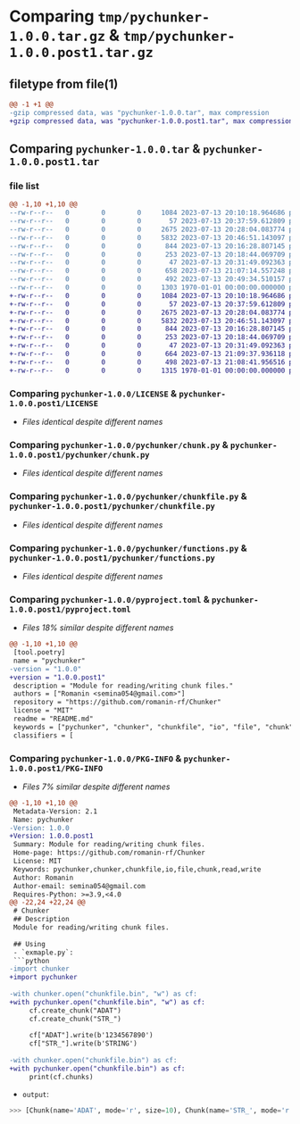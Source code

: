 # Comparing `tmp/pychunker-1.0.0.tar.gz` & `tmp/pychunker-1.0.0.post1.tar.gz`

## filetype from file(1)

```diff
@@ -1 +1 @@
-gzip compressed data, was "pychunker-1.0.0.tar", max compression
+gzip compressed data, was "pychunker-1.0.0.post1.tar", max compression
```

## Comparing `pychunker-1.0.0.tar` & `pychunker-1.0.0.post1.tar`

### file list

```diff
@@ -1,10 +1,10 @@
--rw-r--r--   0        0        0     1084 2023-07-13 20:10:18.964686 pychunker-1.0.0/LICENSE
--rw-r--r--   0        0        0       57 2023-07-13 20:37:59.612809 pychunker-1.0.0/pychunker/__init__.py
--rw-r--r--   0        0        0     2675 2023-07-13 20:28:04.083774 pychunker-1.0.0/pychunker/chunk.py
--rw-r--r--   0        0        0     5832 2023-07-13 20:46:51.143097 pychunker-1.0.0/pychunker/chunkfile.py
--rw-r--r--   0        0        0      844 2023-07-13 20:16:28.807145 pychunker-1.0.0/pychunker/functions.py
--rw-r--r--   0        0        0      253 2023-07-13 20:18:44.069709 pychunker-1.0.0/pychunker/functions.pyi
--rw-r--r--   0        0        0       47 2023-07-13 20:31:49.092363 pychunker-1.0.0/pychunker/units.py
--rw-r--r--   0        0        0      658 2023-07-13 21:07:14.557248 pychunker-1.0.0/pyproject.toml
--rw-r--r--   0        0        0      492 2023-07-13 20:49:34.510157 pychunker-1.0.0/README.md
--rw-r--r--   0        0        0     1303 1970-01-01 00:00:00.000000 pychunker-1.0.0/PKG-INFO
+-rw-r--r--   0        0        0     1084 2023-07-13 20:10:18.964686 pychunker-1.0.0.post1/LICENSE
+-rw-r--r--   0        0        0       57 2023-07-13 20:37:59.612809 pychunker-1.0.0.post1/pychunker/__init__.py
+-rw-r--r--   0        0        0     2675 2023-07-13 20:28:04.083774 pychunker-1.0.0.post1/pychunker/chunk.py
+-rw-r--r--   0        0        0     5832 2023-07-13 20:46:51.143097 pychunker-1.0.0.post1/pychunker/chunkfile.py
+-rw-r--r--   0        0        0      844 2023-07-13 20:16:28.807145 pychunker-1.0.0.post1/pychunker/functions.py
+-rw-r--r--   0        0        0      253 2023-07-13 20:18:44.069709 pychunker-1.0.0.post1/pychunker/functions.pyi
+-rw-r--r--   0        0        0       47 2023-07-13 20:31:49.092363 pychunker-1.0.0.post1/pychunker/units.py
+-rw-r--r--   0        0        0      664 2023-07-13 21:09:37.936118 pychunker-1.0.0.post1/pyproject.toml
+-rw-r--r--   0        0        0      498 2023-07-13 21:08:41.956516 pychunker-1.0.0.post1/README.md
+-rw-r--r--   0        0        0     1315 1970-01-01 00:00:00.000000 pychunker-1.0.0.post1/PKG-INFO
```

### Comparing `pychunker-1.0.0/LICENSE` & `pychunker-1.0.0.post1/LICENSE`

 * *Files identical despite different names*

### Comparing `pychunker-1.0.0/pychunker/chunk.py` & `pychunker-1.0.0.post1/pychunker/chunk.py`

 * *Files identical despite different names*

### Comparing `pychunker-1.0.0/pychunker/chunkfile.py` & `pychunker-1.0.0.post1/pychunker/chunkfile.py`

 * *Files identical despite different names*

### Comparing `pychunker-1.0.0/pychunker/functions.py` & `pychunker-1.0.0.post1/pychunker/functions.py`

 * *Files identical despite different names*

### Comparing `pychunker-1.0.0/pyproject.toml` & `pychunker-1.0.0.post1/pyproject.toml`

 * *Files 18% similar despite different names*

```diff
@@ -1,10 +1,10 @@
 [tool.poetry]
 name = "pychunker"
-version = "1.0.0"
+version = "1.0.0.post1"
 description = "Module for reading/writing chunk files."
 authors = ["Romanin <semina054@gmail.com>"]
 repository = "https://github.com/romanin-rf/Chunker"
 license = "MIT"
 readme = "README.md"
 keywords = ["pychunker", "chunker", "chunkfile", "io", "file", "chunk", "read", "write"]
 classifiers = [
```

### Comparing `pychunker-1.0.0/PKG-INFO` & `pychunker-1.0.0.post1/PKG-INFO`

 * *Files 7% similar despite different names*

```diff
@@ -1,10 +1,10 @@
 Metadata-Version: 2.1
 Name: pychunker
-Version: 1.0.0
+Version: 1.0.0.post1
 Summary: Module for reading/writing chunk files.
 Home-page: https://github.com/romanin-rf/Chunker
 License: MIT
 Keywords: pychunker,chunker,chunkfile,io,file,chunk,read,write
 Author: Romanin
 Author-email: semina054@gmail.com
 Requires-Python: >=3.9,<4.0
@@ -22,24 +22,24 @@
 # Chunker
 ## Description
 Module for reading/writing chunk files.
 
 ## Using
 - `exmaple.py`:
 ```python
-import chunker
+import pychunker
 
-with chunker.open("chunkfile.bin", "w") as cf:
+with pychunker.open("chunkfile.bin", "w") as cf:
     cf.create_chunk("ADAT")
     cf.create_chunk("STR_")
     
     cf["ADAT"].write(b'1234567890')
     cf["STR_"].write(b'STRING')
 
-with chunker.open("chunkfile.bin") as cf:
+with pychunker.open("chunkfile.bin") as cf:
     print(cf.chunks)
 ```
 
 - `output`:
 ```python
 >>> [Chunk(name='ADAT', mode='r', size=10), Chunk(name='STR_', mode='r', size=6)]
 ```
```

